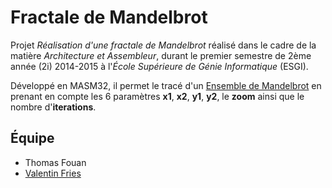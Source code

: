 Fractale de Mandelbrot
=============

Projet *Réalisation d'une fractale de Mandelbrot* réalisé dans le cadre de la matière *Architecture et Assembleur*, durant le premier semestre de 2ème année (2i) 2014-2015 à l'*École Supérieure de Génie Informatique* (ESGI).

Développé en MASM32, il permet le tracé d'un [Ensemble de Mandelbrot](http://fr.wikipedia.org/wiki/Ensemble_de_Mandelbrot) en prenant en compte les 6 paramètres **x1**, **x2**, **y1**, **y2**, le **zoom** ainsi que le nombre d'**iterations**.

Équipe
------------
* Thomas Fouan
* [Valentin Fries](http://fries.io)